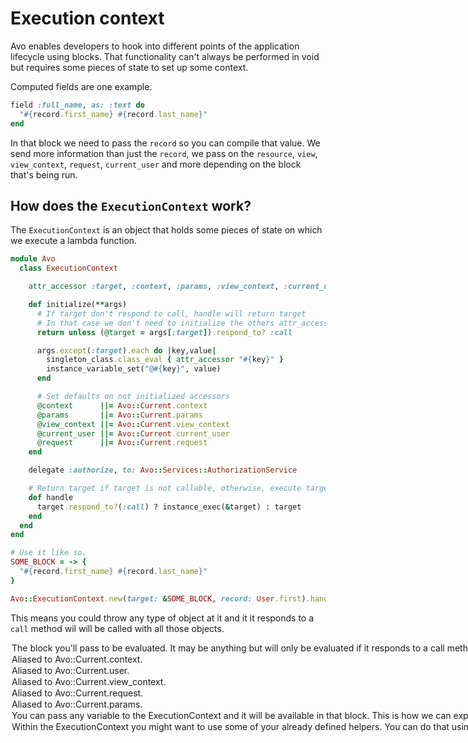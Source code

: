 # Execution context

Avo enables developers to hook into different points of the application lifecycle using blocks.
That functionality can't always be performed in void but requires some pieces of state to set up some context.

Computed fields are one example.

```ruby
field :full_name, as: :text do
  "#{record.first_name} #{record.last_name}"
end
```

In that block we need to pass the `record` so you can compile that value. We send more information than just the `record`, we pass on the `resource`, `view`, `view_context`, `request`, `current_user` and more depending on the block that's being run.

## How does the `ExecutionContext` work?

The `ExecutionContext` is an object that holds some pieces of state on which we execute a lambda function.

```ruby
module Avo
  class ExecutionContext

    attr_accessor :target, :context, :params, :view_context, :current_user, :request

    def initialize(**args)
      # If target don't respond to call, handle will return target
      # In that case we don't need to initialize the others attr_accessors
      return unless (@target = args[:target]).respond_to? :call

      args.except(:target).each do |key,value|
        singleton_class.class_eval { attr_accessor "#{key}" }
        instance_variable_set("@#{key}", value)
      end

      # Set defaults on not initialized accessors
      @context      ||= Avo::Current.context
      @params       ||= Avo::Current.params
      @view_context ||= Avo::Current.view_context
      @current_user ||= Avo::Current.current_user
      @request      ||= Avo::Current.request
    end

    delegate :authorize, to: Avo::Services::AuthorizationService

    # Return target if target is not callable, otherwise, execute target on this instance context
    def handle
      target.respond_to?(:call) ? instance_exec(&target) : target
    end
  end
end

# Use it like so.
SOME_BLOCK = -> {
  "#{record.first_name} #{record.last_name}"
}

Avo::ExecutionContext.new(target: &SOME_BLOCK, record: User.first).handle
```

This means you could throw any type of object at it and it it responds to a `call` method wil will be called with all those objects.

<Option name="`target`">

The block you'll pass to be evaluated. It may be anything but will only be evaluated if it responds to a `call` method.
</Option>

<Option name="`context`">

Aliased to [`Avo::Current.context`](./avo-current#context).
</Option>

<Option name="`current_user`">

Aliased to [`Avo::Current.user`](./avo-current#user).
</Option>

<Option name="`view_context`">

Aliased to [`Avo::Current.view_context`](./avo-current#view_context).
</Option>

<Option name="`request`">

Aliased to [`Avo::Current.request`](./avo-current#request).
</Option>

<Option name="`params`">

Aliased to [`Avo::Current.params`](./avo-current#params).
</Option>

<Option name="Custom variables">

You can pass any variable to the `ExecutionContext` and it will be available in that block.
This is how we can expose `view`, `record`, and `resource` in the computed field example.

```ruby
Avo::ExecutionContext.new(target: &SOME_BLOCK, record: User.first, view: :index, resource: resource).handle
```
</Option>

<Option name="`helpers`">

Within the `ExecutionContext` you might want to use some of your already defined helpers. You can do that using the `helpers` object.

```ruby
# products_helper.rb
class ProductsHelper
  # Strips the "CODE_" prefix from the name
  def simple_name(name)
    name.gsub "CODE_", ""
  end
end

field :name, as: :text, format_using: -> { helpers.simple_name(value) }
```
</Option>
